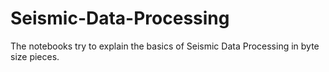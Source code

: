 # Seismic-Data-Processing
The notebooks try to explain the basics of Seismic Data Processing in byte size pieces.
